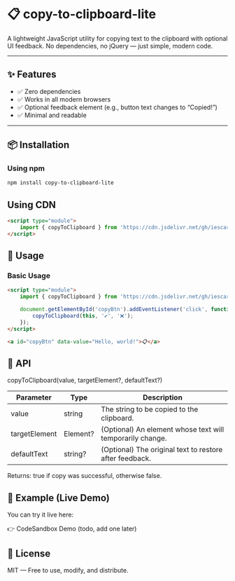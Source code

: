 # 📋 copy-to-clipboard-lite

A lightweight JavaScript utility for copying text to the clipboard with optional UI feedback. No dependencies, no jQuery — just simple, modern code.

---

## ✨ Features

- ✅ Zero dependencies
- ✅ Works in all modern browsers
- ✅ Optional feedback element (e.g., button text changes to “Copied!”)
- ✅ Minimal and readable

---

## 📦 Installation

### Using npm

```bash
npm install copy-to-clipboard-lite
```

## Using CDN

```html
<script type="module">
    import { copyToClipboard } from 'https://cdn.jsdelivr.net/gh/iescarro/copy-to-clipboard@v1.0.1/dist/index.js';
</script>
```

## 🚀 Usage

### Basic Usage

```html
<script type="module">
    import { copyToClipboard } from 'https://cdn.jsdelivr.net/gh/iescarro/copy-to-clipboard@v1.0.1/dist/index.js';

    document.getElementById('copyBtn').addEventListener('click', function () {
        copyToClipboard(this, '✔️', '❌');
    });
</script>

<a id="copyBtn" data-value="Hello, world!">📋</a>
```

## 📘 API

copyToClipboard(value, targetElement?, defaultText?)

| Parameter       | Type     | Description                                                                 |
|-----------------|----------|-----------------------------------------------------------------------------|
| value           | string   | The string to be copied to the clipboard.                                   |
| targetElement   | Element? | (Optional) An element whose text will temporarily change.                   |
| defaultText     | string?  | (Optional) The original text to restore after feedback.                     |

Returns: true if copy was successful, otherwise false.

## 🧪 Example (Live Demo)

You can try it live here:

👉 CodeSandbox Demo (todo, add one later)

## 📄 License

MIT — Free to use, modify, and distribute.